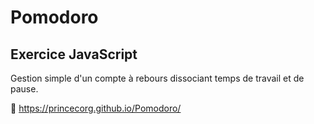 # Pomodoro
## Exercice JavaScript
Gestion simple d'un compte à rebours dissociant temps de travail et de pause.

📝 https://princecorg.github.io/Pomodoro/
